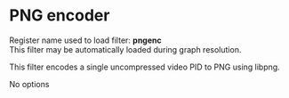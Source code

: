 <!-- automatically generated - do not edit, patch gpac/applications/gpac/gpac.c -->

# PNG encoder  
  
Register name used to load filter: __pngenc__  
This filter may be automatically loaded during graph resolution.  
  
This filter encodes a single uncompressed video PID to PNG using libpng.  
  
No options  
  
